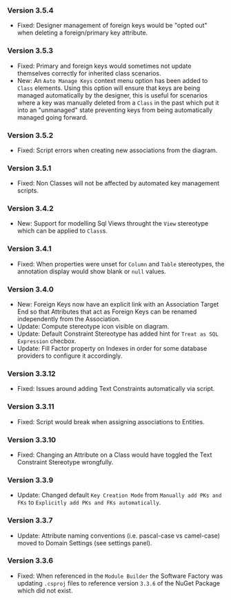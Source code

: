 ### Version 3.5.4

- Fixed: Designer management of foreign keys would be "opted out" when deleting a foreign/primary key attribute.

### Version 3.5.3

- Fixed: Primary and foreign keys would sometimes not update themselves correctly for inherited class scenarios.
- New: An `Auto Manage Keys` context menu option has been added to `Class` elements. Using this option will ensure that keys are being managed automatically by the designer, this is useful for scenarios where a key was manually deleted from a `Class` in the past which put it into an "unmanaged" state preventing keys from being automatically managed going forward.

### Version 3.5.2

- Fixed: Script errors when creating new associations from the diagram.

### Version 3.5.1

- Fixed: Non Classes will not be affected by automated key management scripts.

### Version 3.4.2

- New: Support for modelling Sql Views throught the `View` stereotype which can be applied to `Class`s.

### Version 3.4.1

- Fixed: When properties were unset for `Column` and `Table` stereotypes, the annotation display would show blank or `null` values.

### Version 3.4.0

- New: Foreign Keys now have an explicit link with an Association Target End so that Attributes that act as Foreign Keys can be renamed independently from the Association.
- Update: Compute stereotype icon visible on diagram.
- Update: Default Constraint Stereotype has added hint for `Treat as SQL Expression` checbox.
- Update: Fill Factor property on Indexes in order for some database providers to configure it accordingly.

### Version 3.3.12

- Fixed: Issues around adding Text Constraints automatically via script.

### Version 3.3.11

- Fixed: Script would break when assigning associations to Entities.

### Version 3.3.10

- Fixed: Changing an Attribute on a Class would have toggled the Text Constraint Stereotype wrongfully.

### Version 3.3.9

- Update: Changed default `Key Creation Mode` from `Manually add PKs and FKs` to `Explicitly add PKs and FKs automatically`.

### Version 3.3.7

- Update: Attribute naming conventions (i.e. pascal-case vs camel-case) moved to Domain Settings (see settings panel).

### Version 3.3.6

- Fixed: When referenced in the `Module Builder` the Software Factory was updating `.csproj` files to reference version `3.3.6` of the NuGet Package which did not exist.
